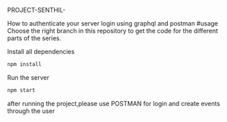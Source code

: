PROJECT-SENTHIL-



How to authenticate your server login using graphql and postman
#usage
Choose the right branch in this repository to get the code for the different parts of the series.

Install all dependencies
```sh
npm install
```

Run the server
```sh
npm start
```


after running the project,please use 
                               POSTMAN for login and  create events through the user
